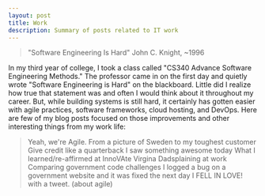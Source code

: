 ```yaml
---
layout: post
title: Work
description: Summary of posts related to IT work
---
```




> "Software Engineering Is Hard"
> John C. Knight, ~1996  

In my third year of college, I took a class called "CS340 Advance Software Engineering Methods." The professor came in on the first day and quietly wrote "Software Engineering is Hard" on the blackboard. Little did I realize how true that statement was and often I would think about it throughout my career. But, while building systems is still hard, it certainly has gotten easier with agile practices, software frameworks, cloud hosting, and DevOps. Here are few of my blog posts focused on those improvements and other interesting things from my work life:

> Yeah, we're Agile. 
> From a picture of Sweden to my toughest customer
> Give credit like a quarterback
> I saw something awesome today 
> What I learned/re-affirmed at InnoVAte Virgina
> Dadsplaining at work
> Comparing government code challenges
> I logged a bug on a government website and it was fixed the next day
> I FELL IN LOVE! with a tweet. (about agile)   
